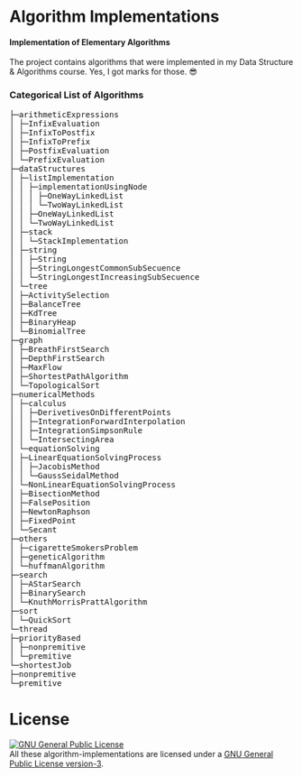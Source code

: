 # Algorithm Implementations
#### Implementation of Elementary Algorithms

The project contains algorithms that were implemented in my Data Structure & Algorithms course. Yes, I got marks for those. :sunglasses:

### Categorical List of Algorithms

<font face="monospace">
├─arithmeticExpressions <br/>
│   ├─InfixEvaluation <br/>
│   ├─InfixToPostfix <br/>
│   ├─InfixToPrefix <br/>
│   ├─PostfixEvaluation <br/>
│   └─PrefixEvaluation <br/>
├─dataStructures <br/>
│   ├─listImplementation <br/>
│   │   ├─implementationUsingNode <br/>
│   │   │   ├─OneWayLinkedList <br/>
│   │   │   └─TwoWayLinkedList <br/>
│   │   ├─OneWayLinkedList <br/>
│   │   └─TwoWayLinkedList <br/>
│   ├─stack <br/>
│   │   └─StackImplementation <br/>
│   ├─string <br/>
│   │   ├─String <br/>
│   │   ├─StringLongestCommonSubSecuence <br/>
│   │   └─StringLongestIncreasingSubSecuence <br/>
│   └─tree <br/>
│       ├─ActivitySelection <br/>
│       ├─BalanceTree <br/>
│       ├─KdTree <br/>
│       ├─BinaryHeap <br/>
│       └─BinomialTree <br/>
├─graph <br/>
│   ├─BreathFirstSearch <br/>
│   ├─DepthFirstSearch <br/>
│   ├─MaxFlow <br/>
│   ├─ShortestPathAlgorithm <br/>
│   └─TopologicalSort <br/>
├─numericalMethods <br/>
│   ├─calculus <br/>
│   │   ├─DerivetivesOnDifferentPoints <br/>
│   │   ├─IntegrationForwardInterpolation <br/>
│   │   ├─IntegrationSimpsonRule <br/>
│   │   └─IntersectingArea <br/>
│   └─equationSolving <br/>
│       ├─LinearEquationSolvingProcess <br/>
│       │   ├─JacobisMethod <br/>
│       │   └─GaussSeidalMethod <br/>
│       └─NonLinearEquationSolvingProcess <br/>
│           ├─BisectionMethod <br/>
│           ├─FalsePosition <br/>
│           ├─NewtonRaphson <br/>
│           ├─FixedPoint <br/>
│           └─Secant <br/>
├─others <br/>
│   ├─cigaretteSmokersProblem <br/>
│   ├─geneticAlgorithm <br/>
│   └─huffmanAlgorithm <br/>
├─search <br/>
│   ├─AStarSearch <br/>
│   ├─BinarySearch <br/>
│   └─KnuthMorrisPrattAlgorithm <br/>
├─sort <br/>
│   └─QuickSort <br/>
└─thread <br/>
    ├─priorityBased <br/>
    │   ├─nonpremitive <br/>
    │   └─premitive <br/>
    └─shortestJob <br/>
        ├─nonpremitive <br/>
        └─premitive <br/>
</font>

# License
<a rel="license" href="http://www.gnu.org/licenses/gpl.html"><img alt="GNU General Public License" style="border-width:0" src="http://www.gnu.org/graphics/gplv3-88x31.png" /></a><br/>All these algorithm-implementations are licensed under a <a rel="license" href="http://www.gnu.org/licenses/gpl.html">GNU General Public License version-3</a>.
